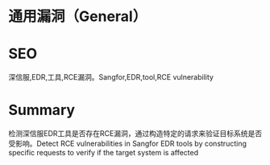 # 通用漏洞（General）
# SEO
深信服,EDR,工具,RCE漏洞。Sangfor,EDR,tool,RCE vulnerability
# Summary
检测深信服EDR工具是否存在RCE漏洞，通过构造特定的请求来验证目标系统是否受影响。Detect RCE vulnerabilities in Sangfor EDR tools by constructing specific requests to verify if the target system is affected
